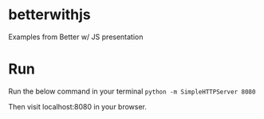 # betterwithjs
Examples from Better w/ JS presentation

# Run
Run the below command in your terminal
`python -m SimpleHTTPServer 8080`

Then visit localhost:8080 in your browser.
